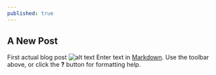 ```yaml
---
published: true
---
```

## A New Post
First actual blog post
![alt text](https://ucarecdn.com/9d4e9024-34ef-434e-ac15-599fb954d3ef/-/preview/-/quality/smart/ "Outward Bound")
Enter text in [Markdown](http://daringfireball.net/projects/markdown/). Use the toolbar above, or click the **?** button for formatting help.

